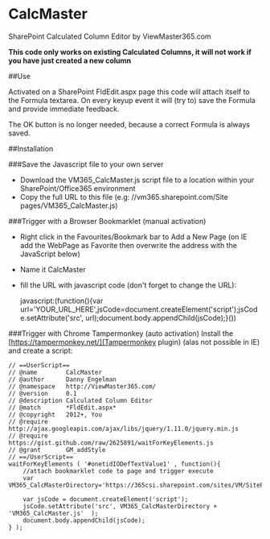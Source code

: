 # CalcMaster
SharePoint Calculated Column Editor by ViewMaster365.com

**This code only works on existing Calculated Columns, it will not work if you have just created a new column**

##Use

Activated on a SharePoint FldEdit.aspx page this code will attach itself to the Formula textarea.
On every keyup event it will (try to) save the Formula and provide immediate feedback.

The OK button is no longer needed, because a correct Formula is always saved.

##Installation

###Save the Javascript file to your own server
* Download the VM365_CalcMaster.js script file to a location within your SharePoint/Office365 environment
* Copy the full URL to this file (e.g: //vm365.sharepoint.com/Site pages/VM365_CalcMaster.js)

###Trigger with a Browser Bookmarklet (manual activation)
* Right click in the Favourites/Bookmark bar to Add a New Page (on IE add the WebPage as Favorite then overwrite the address with the JavaScript below)
* Name it CalcMaster
* fill the URL with javascript code (don't forget to change the URL):

    javascript:(function(){var url='YOUR_URL_HERE',jsCode=document.createElement('script');jsCode.setAttribute('src', url);document.body.appendChild(jsCode);}())
    
###Trigger with Chrome Tampermonkey (auto activation)
Install the [https://tampermonkey.net/](Tampermonkey plugin) (alas not possible in IE) and create a script:

    // ==UserScript==
    // @name        CalcMaster
    // @author      Danny Engelman  
    // @namespace   http://ViewMaster365.com/
    // @version     0.1
    // @description Calculated Column Editor
    // @match       *FldEdit.aspx*
    // @copyright   2012+, You
    // @require     http://ajax.googleapis.com/ajax/libs/jquery/1.11.0/jquery.min.js
    // @require     https://gist.github.com/raw/2625891/waitForKeyElements.js
    // @grant       GM_addStyle
    // ==/UserScript==
    waitForKeyElements ( '#onetidIODefTextValue1' , function(){
        //attach bookmarklet code to page and trigger execute
        var VM365_CalcMasterDirectory='https://365csi.sharepoint.com/sites/VM/SitePages/CalcMaster/';

        var jsCode = document.createElement('script'); 
        jsCode.setAttribute('src', VM365_CalcMasterDirectory + 'VM365_CalcMaster.js'  );
        document.body.appendChild(jsCode);
    } );


